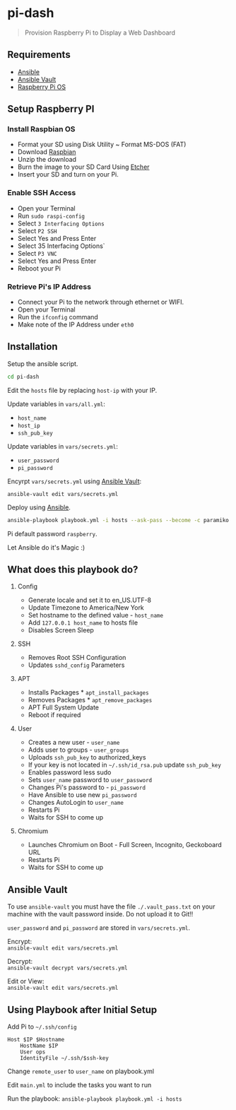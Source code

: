# pi-dash

> Provision Raspberry Pi to Display a Web Dashboard

## Requirements

- [Ansible](http://www.ansible.com/)
- [Ansible Vault](https://docs.ansible.com/ansible/latest/user_guide/vault.html)
- [Raspberry Pi OS](https://www.raspberrypi.org/downloads/raspberry-pi-os/)

## Setup Raspberry PI

### Install Raspbian OS

- Format your SD using Disk Utility ~ Format MS-DOS (FAT)
- Download [Raspbian](https://downloads.raspberrypi.org/raspbian_latest)
- Unzip the download
- Burn the image to your SD Card Using [Etcher](https://etcher.io/)
- Insert your SD and turn on your Pi.

### Enable SSH Access

- Open your Terminal
- Run `sudo raspi-config`
- Select `3 Interfacing Options`
- Select `P2 SSH`
- Select Yes and Press Enter
- Select 35 Interfacing Options`
- Select `P3 VNC`
- Select Yes and Press Enter
- Reboot your Pi

### Retrieve Pi's IP Address

- Connect your Pi to the network through ethernet or WIFI.
- Open your Terminal
- Run the `ifconfig` command
- Make note of the IP Address under `eth0`

## Installation

Setup the ansible script.

```sh
cd pi-dash
```

Edit the `hosts` file by replacing `host-ip` with your IP.

Update variables in `vars/all.yml`:

- `host_name`
- `host_ip`
- `ssh_pub_key`

Update variables in `vars/secrets.yml`:

- `user_password`
- `pi_password`

Encyrpt `vars/secrets.yml` using [Ansible Vault](#Ansible-Vault):

`ansible-vault edit vars/secrets.yml`

Deploy using [Ansible](http://www.ansible.com).

```sh
ansible-playbook playbook.yml -i hosts --ask-pass --become -c paramiko
```

Pi default password `raspberry`.

Let Ansible do it's Magic :)

## What does this playbook do?

1. Config

   - Generate locale and set it to en_US.UTF-8
   - Update Timezone to America/New York
   - Set hostname to the defined value - `host_name`
   - Add `127.0.0.1 host_name` to hosts file
   - Disables Screen Sleep

2. SSH

   - Removes Root SSH Configuration
   - Updates `sshd_config` Parameters

3. APT

   - Installs Packages \* `apt_install_packages`
   - Removes Packages \* `apt_remove_packages`
   - APT Full System Update
   - Reboot if required

4. User

   - Creates a new user - `user_name`
   - Adds user to groups - `user_groups`
   - Uploads `ssh_pub_key` to authorized_keys
   - If your key is not located in `~/.ssh/id_rsa.pub` update `ssh_pub_key`
   - Enables password less sudo
   - Sets `user_name` password to `user_password`
   - Changes Pi's password to - `pi_password`
   - Have Ansible to use new `pi_password`
   - Changes AutoLogin to `user_name`
   - Restarts Pi
   - Waits for SSH to come up

5. Chromium
   - Launches Chromium on Boot - Full Screen, Incognito, Geckoboard URL
   - Restarts Pi
   - Waits for SSH to come up

## Ansible Vault

To use `ansible-vault` you must have the file `./.vault_pass.txt` on your machine with the vault password inside. Do not upload it to Git!!

`user_password` and `pi_password` are stored in `vars/secrets.yml`.

Encrypt:  
`ansible-vault edit vars/secrets.yml`

Decrypt:  
`ansible-vault decrypt vars/secrets.yml`

Edit or View:  
`ansible-vault edit vars/secrets.yml`

## Using Playbook after Initial Setup

Add Pi to `~/.ssh/config`

```ssh
Host $IP $Hostname
    HostName $IP
    User ops
    IdentityFile ~/.ssh/$ssh-key
```

Change `remote_user` to `user_name` on playbook.yml

Edit `main.yml` to include the tasks you want to run

Run the playbook:
`ansible-playbook playbook.yml -i hosts`

